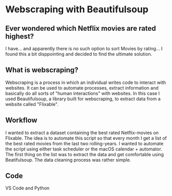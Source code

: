 # Webscraping with Beautifulsoup

## Ever wondered which Netflix movies are rated highest?
I have... and apparently there is no such option to sort Movies by rating... I found this a bit disppointing and decided to find the ultimate solution.

## What is webscraping?
Webscraping is a process in which an individual writes code to interact with websites. It can be used to automate processes, extract information and basically do all sorts of "human interactions" with websites.
In this case I used Beautifulsoup, a library built for webscraping, to extract data from a website called "Flixable".

## Workflow
I wanted to extract a dataset containing the best rated Netflix-movies on Flixable. The idea is to automate this script so that every month I get a list of the best rated movies from the last two rolling-years. I wanted to automate the script using either task scheduler or the macOS calendar + automator.
The first thing on the list was to extract the data and get comfortable using Beatifulsoup. The data cleaning process was rather simple.

## Code
VS Code and Python
 

